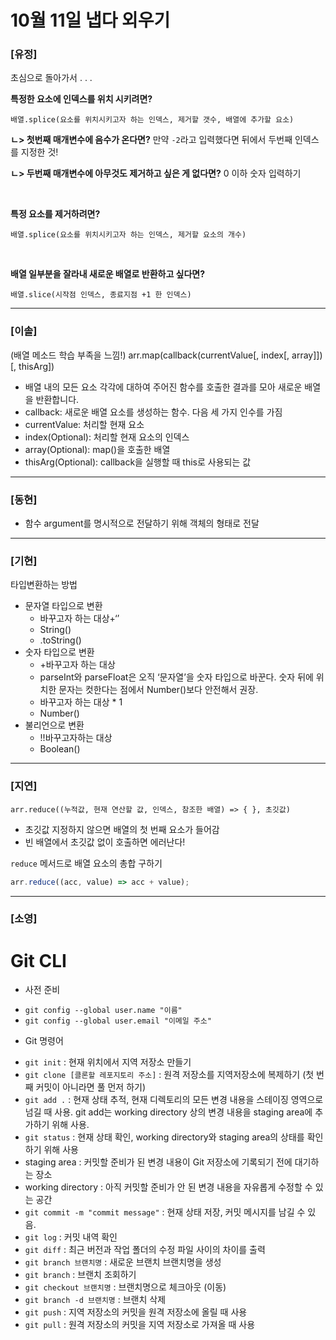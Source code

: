 # 10월 11일 냅다 외우기

### [유정]

초심으로 돌아가서 . . . 
<br>

**특정한 요소에 인덱스를 위치 시키려면?**

```
배열.splice(요소를 위치시키고자 하는 인덱스, 제거할 갯수, 배열에 추가할 요소)
```

**ㄴ> 첫번째 매개변수에 음수가 온다면?** 
만약 `-2`라고 입력했다면 뒤에서 두번째 인덱스를 지정한 것!

**ㄴ> 두번째 매개변수에 아무것도 제거하고 싶은 게 없다면?** 
0 이하 숫자 입력하기

<br>

**특정 요소를 제거하려면?**

```
배열.splice(요소를 위치시키고자 하는 인덱스, 제거할 요소의 개수)
```

<br>

**배열 일부분을 잘라내 새로운 배열로 반환하고 싶다면?**

```
배열.slice(시작점 인덱스, 종료지점 +1 한 인덱스)
```

<hr>

### [이솔]

(배열 메소드 학습 부족을 느낌!)
arr.map(callback(currentValue[, index[, array]])[, thisArg])

- 배열 내의 모든 요소 각각에 대하여 주어진 함수를 호출한 결과를 모아 새로운 배열을 반환합니다.
- callback: 새로운 배열 요소를 생성하는 함수. 다음 세 가지 인수를 가짐
- currentValue: 처리할 현재 요소
- index(Optional): 처리할 현재 요소의 인덱스
- array(Optional): map()을 호출한 배열
- thisArg(Optional): callback을 실행할 때 this로 사용되는 값

<hr>

### [동현]

- 함수 argument를 명시적으로 전달하기 위해 객체의 형태로 전달

<hr>

### [기현]

타입변환하는 방법

- 문자열 타입으로 변환
  - 바꾸고자 하는 대상+‘’
  - String()
  - .toString()
- 숫자 타입으로 변환
  - +바꾸고자 하는 대상
  - parseInt와 parseFloat은 오직 ‘문자열’을 숫자 타입으로 바꾼다. 숫자 뒤에 위치한 문자는 컷한다는 점에서 Number()보다 안전해서 권장.
  - 바꾸고자 하는 대상 \* 1
  - Number()
- 불리언으로 변환
  - !!바꾸고자하는 대상
  - Boolean()

<hr>

### [지연]

`arr.reduce((누적값, 현재 연산할 값, 인덱스, 참조한 배열) => { }, 초깃값)`

- 초깃값 지정하지 않으면 배열의 첫 번째 요소가 들어감
- 빈 배열에서 초깃값 없이 호출하면 에러난다!

`reduce` 메서드로 배열 요소의 총합 구하기

```jsx
arr.reduce((acc, value) => acc + value);
```

<hr>

### [소영]

# Git CLI
* 사전 준비
- `git config --global user.name "이름"`
- `git config --global user.email "이메일 주소"`

* Git 명령어
- `git init` : 현재 위치에서 지역 저장소 만들기
- `git clone [클론할 레포지토리 주소]` : 원격 저장소를 지역저장소에 복제하기 (첫 번째 커밋이 아니라면 풀 먼저 하기)
- `git add .` : 현재 상태 추적, 현재 디렉토리의 모든 변경 내용을 스테이징 영역으로 넘길 때 사용. git add는 working directory 상의 변경 내용을 staging area에 추가하기 위해 사용.
- `git status` : 현재 상태 확인, working directory와 staging area의 상태를 확인하기 위해 사용
- staging area : 커밋할 준비가 된 변경 내용이 Git 저장소에 기록되기 전에 대기하는 장소
- working directory : 아직 커밋할 준비가 안 된 변경 내용을 자유롭게 수정할 수 있는 공간
- `git commit -m "commit message"` : 현재 상태 저장, 커밋 메시지를 남길 수 있음.
- `git log` : 커밋 내역 확인
- `git diff` : 최근 버전과 작업 폴더의 수정 파일 사이의 차이를 출력
- `git branch 브랜치명` : 새로운 브랜치 브랜치명을 생성
- `git branch` : 브랜치 조회하기
- `git checkout 브랜치명` : 브랜치명으로 체크아웃 (이동)
- `git branch -d 브랜치명` : 브랜치 삭제
- `git push` : 지역 저장소의 커밋을 원격 저장소에 올릴 때 사용
- `git pull` : 원격 저장소의 커밋을 지역 저장소로 가져올 때 사용